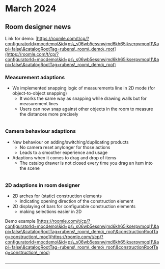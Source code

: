 # March 2024

## Room designer news

Link for demo: [https://roomle.com/t/cp/?configuratorId=mocdemo\&id=ps\_s06wb5essnwjmd6kh65ikserpvmoql1\&api=false\&catalogRootTag=rubens\_room\_demo\_root](https://roomle.com/t/cp/?configuratorId=mocdemo\&id=ps\_s06wb5essnwjmd6kh65ikserpvmoql1\&api=false\&catalogRootTag=rubens\_room\_demo\_root)



### Measurement adaptions

* We implemented snapping logic of measurements line in 2D mode (for object-to-object snapping)
  * It works the same way as snapping while drawing walls but for measurement lines
  * Users can now snap against other objects in the room to measure the distances more precisely

<figure><img src="../.gitbook/assets/697e77a4-d75e-42b1-abc7-a79cb4668c43.png" alt=""><figcaption></figcaption></figure>

### Camera behaviour adaptions

* New behaviour on adding/switching/duplicating products
  * No camera reset anylonger for those actions
  * Leads to a smoother experience and usage
* Adaptions when it comes to drag and drop of items
  * The catalog drawer is not closed every time you drag an item into the scene&#x20;

<figure><img src="../.gitbook/assets/d54031cd-eda1-4099-a302-9d4e3aa64521.png" alt=""><figcaption></figcaption></figure>

### 2D adaptions in room designer

* 2D arches for (static) construction elements
  * indicating opening direction of the construction element
* 2D displaying of bars for configurable construction elements
  * making selections easier in 2D

Demo example [https://roomle.com/t/cp/?configuratorId=mocdemo\&id=ps\_s06wb5essnwjmd6kh65ikserpvmoql1\&api=false\&catalogRootTag=rubens\_room\_demo\_root\&constructionRootTag=construction\_moc](https://roomle.com/t/cp/?configuratorId=mocdemo\&id=ps\_s06wb5essnwjmd6kh65ikserpvmoql1\&api=false\&catalogRootTag=rubens\_room\_demo\_root\&constructionRootTag=construction\_moc)

<figure><img src="../.gitbook/assets/47ec07ff-4e6e-460b-a096-a2c895e9b8f4.png" alt=""><figcaption></figcaption></figure>

***
